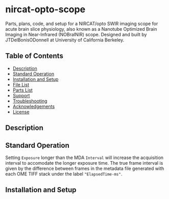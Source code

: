 # nircat-opto-scope
Parts, plans, code, and setup for a NIRCAT/opto SWIR imaging scope for acute brain slice physiology, also known as a Nanotube Optimized Brain Imaging in Near-Infrared (NOBraINIR) scope. Designed and built by JTDelBonisODonnell at University of California Berkeley.

## Table of Contents
* [Description](#description)
* [Standard Operation](#sop)
* [Installation and Setup](#installation)
* [File List](#filelist)
* [Parts List](#partslist)
* [Support](#support)
* [Troubleshooting](#troubleshooting)
* [Acknowledgements](#acknowledgements)
* [License](#license)

<a name="description"></a> 
## Description

<a name="sop"></a> 
## Standard Operation
Setting `Exposure` longer than the MDA `Interval` will increase the acquisition interval to accomodate the longer exposure time. The true frame interval is given by the difference between frames in the metadata file generated with each OME TIFF stack under the label `"ElapsedTime-ms"`.
<a name="installation"></a> 
## Installation and Setup
